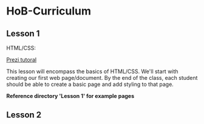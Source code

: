 # HoB-Curriculum

## Lesson 1

HTML/CSS:

[Prezi tutoral](https://prezi.com/g-o757zrsosl/htmlcss/)

This lesson will encompass the basics of HTML/CSS. We'll start with
creating our first web page/document. By the end of the class, each 
student should be able to create a basic page and add styling to 
that page.

**Reference directory 'Lesson 1' for example pages**

## Lesson 2